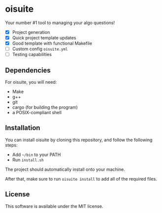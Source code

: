 # oisuite

Your number #1 tool to managing your algo questions!

- [x] Project generation
- [x] Quick project template updates
- [x] Good template with functional Makefile
- [ ] Custom config `oisuite.yml`
- [ ] Testing capabilities

## Dependencies

For oisuite, you will need:
- Make
- g++
- git
- cargo (for building the program)
- a POSIX-compliant shell

## Installation

You can install oisuite by cloning this repository, and follow the following steps:
- Add `~/bin` to your PATH
- Run `install.sh`

The project should automatically install onto your machine.

After that, make sure to run `oisuite install` to add all of the required files.


## License

This software is available under the MIT license.